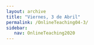 ```yaml
---
layout: archive
title: "Viernes, 3 de Abril"
permalink: /OnlineTeaching04-3/
sidebar:
   nav: OnlineTeaching2020
---
```

